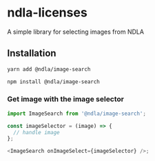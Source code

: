 # ndla-licenses

A simple library for selecting images from NDLA

## Installation

```sh
yarn add @ndla/image-search
```

```sh
npm install @ndla/image-search
```

### Get image with the image selector

```js
import ImageSearch from '@ndla/image-search';

const imageSelector = (image) => {
  // handle image
};

<ImageSearch onImageSelect={imageSelector} />;
```
